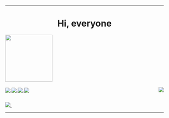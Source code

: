 <hr>
<h1 align='center'>
  Hi, everyone 
</h1>

<div>
  <a href="https://github.com/ArthurVBS">
  <img height="150em" src="https://github-readme-stats.vercel.app/api?username=ArthurVBS&show_icons=true&count_private=true&theme=tokyonight"/>
<div>
<br/>
<div style="display: inline_block">
  <img align="center" src="https://img.shields.io/badge/Python-3776AB?style=for-the-badge&logo=python&logoColor=white">
  <img align="center" src="https://img.shields.io/badge/JavaScript-F7DF1E?style=for-the-badge&logo=javascript&logoColor=black">
  <img align="center" src="https://img.shields.io/badge/CSS3-1572B6?style=for-the-badge&logo=css3&logoColor=white">
  <img align="center" src="https://img.shields.io/badge/HTML5-E34F26?style=for-the-badge&logo=html5&logoColor=white">
  <img align="right"  src="https://64.media.tumblr.com/31fca450a7cf89369e51328b80f7c8d8/tumblr_mo7etqt46g1sutxdmo1_250.gif">
  </div>
  
## 

<div>
  <a href="https://github.com/ArthurVBS">
    <img src="https://img.shields.io/badge/GitHub-100000?style=for-the-badge&logo=github&logoColor=white" />        
  </a>&nbsp;&nbsp;
</div>
<hr>
  
<!--
**ArthurVBS/ArthurVBS** is a ✨ _special_ ✨ repository because its `README.md` (this file) appears on your GitHub profile.

Here are some ideas to get you started:

- 🔭 I’m currently working on ...
- 🌱 I’m currently learning ...
- 👯 I’m looking to collaborate on ...
- 🤔 I’m looking for help with ...
- 💬 Ask me about ...
- 📫 How to reach me: ...
- 😄 Pronouns: ...
- ⚡ Fun fact: ...
-->
